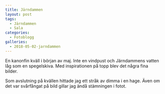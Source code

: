 ```yaml
---
title: Järndammen
layout: post
tags:
  - Järndammen
  - Sala
categories:
  - Fotoblogg
galleries:
  - 2018-05-02-jarndammen
---
```


En kanonfin kväll i början av maj. Inte en vindpust och Järndammens vatten låg som en spegelskiva. Med inspirationen på topp blev det några fina bilder.

Som avslutning på kvällen hittade jag ett stråk av dimma i en hage. Även om det var svårfångat på bild gillar jag ändå stämningen i fotot.
